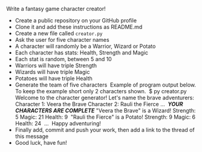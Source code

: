 Write a fantasy game character creator!
​
- Create a public repository on your GitHub profile
- Clone it and add these instructions as README.md
- Create a new file called `creator.py`
- Ask the user for five character names
- A character will randomly be a Warrior, Wizard or Potato
- Each character has stats: Health, Strength and Magic
- Each stat is random, between 5 and 10
- Warriors will have triple Strength
- Wizards will have triple Magic
- Potatoes will have triple Health
- Generate the team of five characters
​
Example of program output below. To keep the example short only 2 characters shown.
​
        $ py creator.py
        Welcome to the character generator!
        Let's name the brave adventurers:
        Character 1: Veera the Brave
        Character 2: Rauli the Fierce
        ...
​
        ***YOUR CHARACTERS ARE COMPLETE***
        "Veera the Brave" is a Wizard!
            Strength: 5
            Magic: 21
            Health: 9
​
        "Rauli the Fierce" is a Potato!
            Strength: 9
            Magic: 6
            Health: 24
​
        ...
​
        Happy adventuring!
​
- Finally add, commit and push your work, then add a link to the thread of this message
- Good luck, have fun!
​